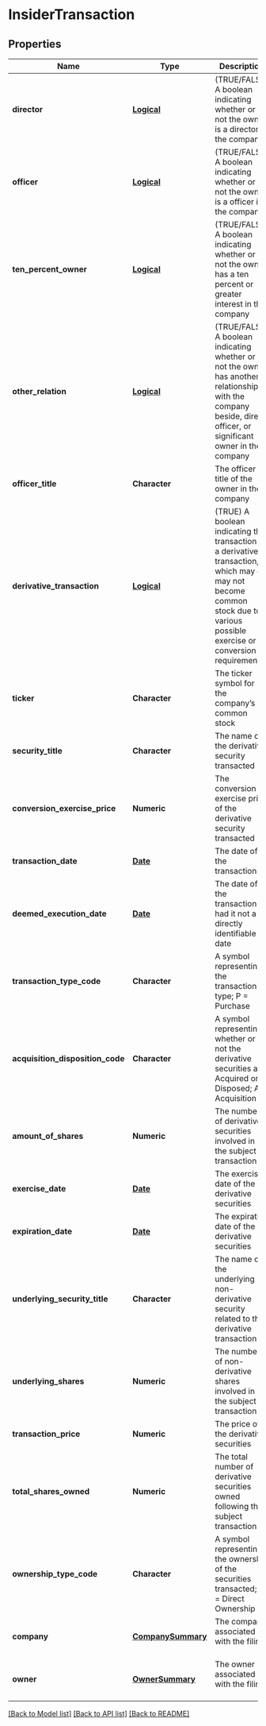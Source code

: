 # InsiderTransaction

[//]: # (CLASS:IntrinioSDK::InsiderTransaction)

[//]: # (KIND:object)

## Properties

[//]: # (START_DEFINITION)

Name | Type | Description
------------ | ------------- | -------------
**director** | [**Logical**](Logical.md) | (TRUE/FALSE) A boolean indicating whether or not the owner is a director in the company &nbsp;
**officer** | [**Logical**](Logical.md) | (TRUE/FALSE) A boolean indicating whether or not the owner is a officer in the company &nbsp;
**ten_percent_owner** | [**Logical**](Logical.md) | (TRUE/FALSE) A boolean indicating whether or not the owner has a ten percent or greater interest in the company &nbsp;
**other_relation** | [**Logical**](Logical.md) | (TRUE/FALSE) A boolean indicating whether or not the owner has another relationship with the company beside, direct, officer, or significant owner in the company &nbsp;
**officer_title** | **Character** | The officer title of the owner in the company &nbsp;
**derivative_transaction** | [**Logical**](Logical.md) | (TRUE) A boolean indicating the transaction is a derivative transaction, which may or may not become common stock due to various possible exercise or conversion requirements &nbsp;
**ticker** | **Character** | The ticker symbol for the company’s common stock &nbsp;
**security_title** | **Character** | The name of the derivative security transacted &nbsp;
**conversion_exercise_price** | **Numeric** | The conversion or exercise price of the derivative security transacted &nbsp;
**transaction_date** | [**Date**](Date.md) | The date of the transaction &nbsp;
**deemed_execution_date** | [**Date**](Date.md) | The date of the transaction had it not a directly identifiable date &nbsp;
**transaction_type_code** | **Character** | A symbol representing the transaction type; P &#x3D; Purchase | S &#x3D; Sale | A  &#x3D; Award | M &#x3D; Conversion to Common | C &#x3D; Conversion | X &#x3D; Exercise of Derivative More Transaction Codes &nbsp;
**acquisition_disposition_code** | **Character** | A symbol representing whether or not the derivative securities are Acquired or Disposed; A &#x3D; Acquisition | D &#x3D; Disposition &nbsp;
**amount_of_shares** | **Numeric** | The number of derivative securities involved in the subject transaction &nbsp;
**exercise_date** | [**Date**](Date.md) | The exercise date of the derivative securities &nbsp;
**expiration_date** | [**Date**](Date.md) | The expiration date of the derivative securities &nbsp;
**underlying_security_title** | **Character** | The name of the underlying non-derivative security related to this derivative transaction &nbsp;
**underlying_shares** | **Numeric** | The number of non-derivative shares involved in the subject transaction &nbsp;
**transaction_price** | **Numeric** | The price of the derivative securities &nbsp;
**total_shares_owned** | **Numeric** | The total number of derivative securities owned following the subject transaction &nbsp;
**ownership_type_code** | **Character** | A symbol representing the ownership of the securities transacted; D &#x3D; Direct Ownership | I &#x3D; Indirect Ownership &nbsp;
**company** | [**CompanySummary**](CompanySummary.md) | The company associated with the filing &nbsp;
**owner** | [**OwnerSummary**](OwnerSummary.md) | The owner associated with the filing &nbsp;

[//]: # (END_DEFINITION)


[//]: # (CONTAINED_CLASS:IntrinioSDK::Logical)


[//]: # (CONTAINED_CLASS:IntrinioSDK::Logical)


[//]: # (CONTAINED_CLASS:IntrinioSDK::Logical)


[//]: # (CONTAINED_CLASS:IntrinioSDK::Logical)


[//]: # (CONTAINED_CLASS:IntrinioSDK::Logical)


[//]: # (CONTAINED_CLASS:IntrinioSDK::Date)


[//]: # (CONTAINED_CLASS:IntrinioSDK::Date)


[//]: # (CONTAINED_CLASS:IntrinioSDK::Date)


[//]: # (CONTAINED_CLASS:IntrinioSDK::Date)


[//]: # (CONTAINED_CLASS:IntrinioSDK::CompanySummary)


[//]: # (CONTAINED_CLASS:IntrinioSDK::OwnerSummary)


[[Back to Model list]](../README.md#documentation-for-models) [[Back to API list]](../README.md#documentation-for-api-endpoints) [[Back to README]](../README.md)


